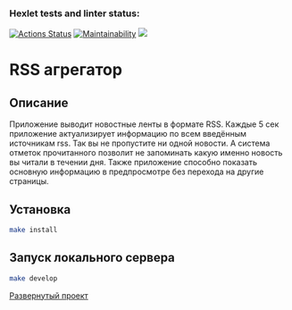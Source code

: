### Hexlet tests and linter status:
[![Actions Status](https://github.com/Vetrash/frontend-project-lvl3/workflows/hexlet-check/badge.svg)](https://github.com/Vetrash/frontend-project-lvl3/actions)
[![Maintainability](https://api.codeclimate.com/v1/badges/249e949fa35bbcf4c272/maintainability)](https://codeclimate.com/github/Vetrash/frontend-project-lvl3/maintainability)
<a href='https://codeclimate.com/github/Vetrash/frontend-project-lvl3/test_coverage'><img src='https://api.codeclimate.com/v1/badges/249e949fa35bbcf4c272/test_coverage' /></a>

# RSS агрегатор

## Описание
Приложение выводит новостные ленты в формате RSS. Каждые 5 сек приложение актуализирует информацию по всем введённым источникам rss. Так вы не пропустите ни одной новости. А система отметок прочитанного позволит не запоминать какую именно новость вы читали в течении дня.
Также приложение способно показать основную информацию в предпросмотре без перехода на другие страницы.

## Установка
```sh
make install
```
## Запуск локального сервера
```sh
make develop
```

<a href='https://frontend-project-lvl3-five-smoky.vercel.app/'>Развернутый проект</a>

